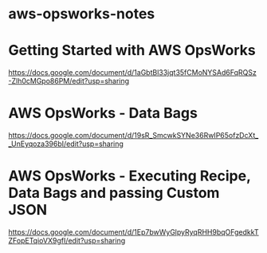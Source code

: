 # aws-opsworks-notes

# Getting Started with AWS OpsWorks
https://docs.google.com/document/d/1aGbtBl33jqt35fCMoNYSAd6FqRQSz-Zlh0cMGpo86PM/edit?usp=sharing

# AWS OpsWorks - Data Bags
https://docs.google.com/document/d/19sR_SmcwkSYNe36RwIP65ofzDcXt__UnEyqoza396bI/edit?usp=sharing

# AWS OpsWorks - Executing Recipe, Data Bags and passing Custom JSON
https://docs.google.com/document/d/1Ep7bwWyGlpyRyqRHH9bqOFgedkkTZFopETqioVX9gfI/edit?usp=sharing
